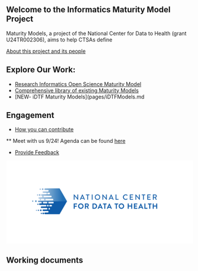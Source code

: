 
## Welcome to the Informatics Maturity Model Project

Maturity Models, a project of the National Center for Data to Health (grant U24TR002306), aims to help CTSAs define 

[About this project and its people](pages/about.md)

## Explore Our Work:

* [Research Informatics Open Science Maturity Model](pages/RIOSM.md)
* [Comprehensive library of existing Maturity Models](pages/ExModels.md)
* [NEW- iDTF Maturity Models](pages/iDTFModels.md


## Engagement 
* [How you can contribute](pages/Engage.md)

** Meet with us 9/24! Agenda can be found [here](https://docs.google.com/document/d/1lIDXXyKepx_pEMmJpgSTwmha6WXXVgvfEU-2wU4XDH0)

* [Provide Feedback](pages/provide_feedback.md)

![](./images/CD2H_color_logo.png)


## Working documents

